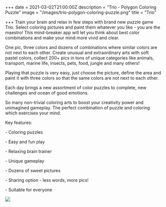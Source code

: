 +++
date = 2021-03-02T21:00:00Z
description = "Trio - Polygon Coloring Puzzl‪e‬"
image = "/images/trio-polygon-coloring-puzzle.png"
title = "Trio"

+++
Train your brain and relax in few steps with brand new puzzle game Trio. Select coloring pictures and paint them whatever you like - you are the maestro! This mind-breaker app will let you think about best color combinations and make your mind more vivid and clear.

One pic, three colors and dozens of combinations where similar colors are not next to each other. Create unusual and extraordinary arts with soft pastel colors, collect 200+ pics in tons of unique categories like animals, transport, marine life, insects, pets, food, jungle and many others!

Playing that puzzle is very easy, just choose the picture, define the area and paint it with three colors so that the same colors are not next to each other.

Each day brings a new assortment of color puzzles to complete, new challenges and ocean of good emotions.

So many non-trivial coloring arts to boost your creativity power and unimagined gameplay. The perfect combination of puzzle and coloring which exercises your mind.

Key features:

\- Coloring puzzles

\- Easy and fun play

\- Relaxing brain trainer

\- Unique gameplay

\- Dozens of sweet pictures

\- Sharing option - less words, more pics!

\- Suitable for everyone

[![](/images/qr-code-4.jpg)](https://apple.co/3w45qhC "Trio - Polygon Coloring Puzzl‪e‬")